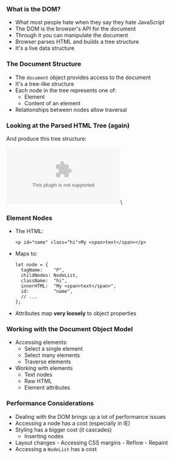 ### What is the DOM?

  - What most people hate when they say they hate JavaScript
  - The DOM is the browser's API for the document
  - Through it you can manipulate the document
  - Browser parses HTML and builds a tree structure
  - It's a live data structure

### The Document Structure

  - The `document` object provides access to the document
  - It's a tree-like structure
  - Each node in the tree represents one of:
    - Element
    - Content of an element
  - Relationships between nodes allow traversal

### Looking at the Parsed HTML Tree (again)

And produce this tree structure:

![](../../../diagrams/html/tree.dot)\
<!-- Here to stop a figure heading above -->

### Element Nodes

  - The HTML:

    ~~~ {.html}
    <p id="name" class="hi">My <span>text</span></p>
    ~~~

  - Maps to:

    ~~~ {.javascript}
    let node = {
      tagName:    "P",
      childNodes: NodeList,
      className:  "hi",
      innerHTML:  "My <span>text</span>",
      id:         "name",
      // ...
    };
    ~~~

  - Attributes map **very loosely** to object properties

### Working with the Document Object Model

  - Accessing elements:
    -   Select a single element
    -   Select many elements
    -   Traverse elements
  - Working with elements
    -   Text nodes
    -   Raw HTML
    -   Element attributes


### Performance Considerations

  - Dealing with the DOM brings up a lot of performance issues
  - Accessing a node has a cost (especially in IE)
  - Styling has a bigger cost (it cascades)
    -   Inserting nodes
   -   Layout changes
    -   Accessing CSS margins
    -   Reflow
    -   Repaint
  - Accessing a `NodeList` has a cost
